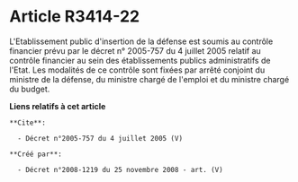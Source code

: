 # Article R3414-22

L'Etablissement public d'insertion de la défense est soumis au contrôle financier prévu par le décret n° 2005-757 du 4
juillet 2005 relatif au contrôle financier au sein des établissements publics administratifs de l'Etat. Les modalités de ce
contrôle sont fixées par arrêté conjoint du ministre de la défense, du ministre chargé de l'emploi et du ministre chargé du
budget.

**Liens relatifs à cet article**

	**Cite**:

	  - Décret n°2005-757 du 4 juillet 2005 (V)

	**Créé par**:

	  - Décret n°2008-1219 du 25 novembre 2008 - art. (V)
